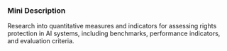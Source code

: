 ### Mini Description

Research into quantitative measures and indicators for assessing rights protection in AI systems, including benchmarks, performance indicators, and evaluation criteria.
